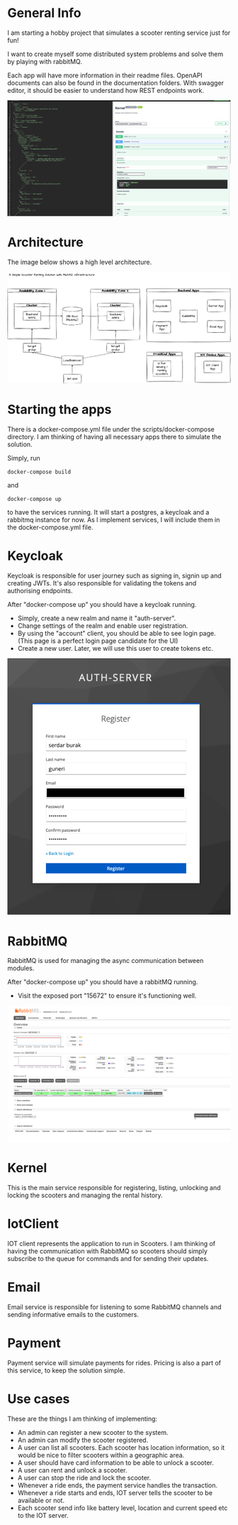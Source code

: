 # General Info

I am starting a hobby project that simulates a scooter renting service just for fun!

I want to create myself some distributed system problems and solve them by playing with rabbitMQ.

Each app will have more information in their readme files. OpenAPI documents can also be found in the documentation folders.
With swagger editor, it should be easier to understand how REST endpoints work.


![image info](documentation/how_to_use_openapi_docs.png)

# Architecture

The image below shows a high level architecture.

 ![image info](documentation/scooter_service.drawio.png)


# Starting the apps

There is a docker-compose.yml file under the scripts/docker-compose directory. I am thinking of 
having all necessary apps there to simulate the solution.

Simply, run

```
docker-compose build
```

and 
```
docker-compose up 
```

to have the services running. It will start a postgres, a keycloak and a rabbitmq instance for now. 
As I implement services, I will include them in the docker-compose.yml file.

# Keycloak

Keycloak is responsible for user journey such as signing in, signin up and creating JWTs. It's also responsible for
validating the tokens and authorising endpoints.

After "docker-compose up" you should have a keycloak running. 
* Simply, create a new realm and name it "auth-server".
* Change settings of the realm and enable user registration.
* By using the "account" client, you should be able to see login page. (This page is a perfect login page candidate for the UI)
* Create a new user. Later, we will use this user to create tokens etc. 

![image info](documentation/keycloak_signup.png)

# RabbitMQ

RabbitMQ is used for managing the async communication between modules.

After "docker-compose up" you should have a rabbitMQ running.

* Visit the exposed port "15672" to ensure it's functioning well.

![image info](documentation/rabbitmq_admin.png)

# Kernel

This is the main service responsible for registering, listing, unlocking and locking the scooters and managing the rental history. 

# IotClient

IOT client represents the application to run in Scooters. I am thinking of having the communication with RabbitMQ 
so scooters should simply subscribe to the queue for commands and for sending their updates. 

# Email

Email service is responsible for listening to some RabbitMQ channels and sending informative emails to the customers.

# Payment

Payment service will simulate payments for rides. Pricing is also a part of this service, to keep the solution simple.

# Use cases

These are the things I am thinking of implementing:

* An admin can register a new scooter to the system.
* An admin can modify the scooter registered.
* A user can list all scooters. Each scooter has location information, so it would be nice to filter
scooters within a geographic area.
* A user should have card information to be able to unlock a scooter.
* A user can rent and unlock a scooter.
* A user can stop the ride and lock the scooter.
* Whenever a ride ends, the payment service handles the transaction.
* Whenever a ride starts and ends, IOT server tells the scooter to be available or not.
* Each scooter send info like battery level, location and current speed etc to the IOT server.
